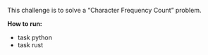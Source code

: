This challenge is to solve a “Character Frequency Count” problem.

**How to run:**
- task python
- task rust
